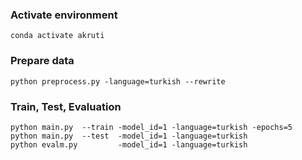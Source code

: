 ### Activate environment
```
conda activate akruti
```

### Prepare data
```
python preprocess.py -language=turkish --rewrite
```

### Train, Test, Evaluation
```
python main.py  --train -model_id=1 -language=turkish -epochs=5
python main.py  --test  -model_id=1 -language=turkish
python evalm.py         -model_id=1 -language=turkish
```
